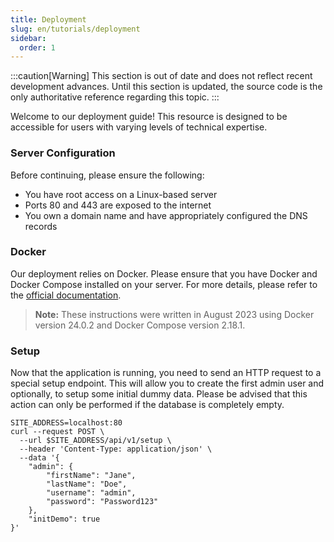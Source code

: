 ```yaml
---
title: Deployment
slug: en/tutorials/deployment
sidebar:
  order: 1
---
```


:::caution[Warning]
This section is out of date and does not reflect recent development advances. Until this section is updated, the source code is the only authoritative reference regarding this topic.
:::

Welcome to our deployment guide! This resource is designed to be accessible for users with varying levels of technical expertise.

### Server Configuration

Before continuing, please ensure the following:

- You have root access on a Linux-based server
- Ports 80 and 443 are exposed to the internet
- You own a domain name and have appropriately configured the DNS records

### Docker

Our deployment relies on Docker. Please ensure that you have Docker and Docker Compose installed on your server. For more details, please refer to the [official documentation](https://docs.docker.com/).

> **Note:** These instructions were written in August 2023 using Docker version 24.0.2 and Docker Compose version 2.18.1.

### Setup

Now that the application is running, you need to send an HTTP request to a special setup endpoint. This will allow you to create the first admin user and optionally, to setup some initial dummy data. Please be advised that this action can only be performed if the database is completely empty.

```shell
SITE_ADDRESS=localhost:80
curl --request POST \
  --url $SITE_ADDRESS/api/v1/setup \
  --header 'Content-Type: application/json' \
  --data '{
    "admin": {
        "firstName": "Jane",
        "lastName": "Doe",
        "username": "admin",
        "password": "Password123"
    },
    "initDemo": true
}'
```
